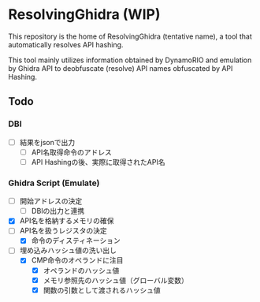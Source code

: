 # ResolvingGhidra (WIP)
This repository is the home of ResolvingGhidra (tentative name), a tool that automatically resolves API hashing. 

This tool mainly utilizes information obtained by DynamoRIO and emulation by Ghidra API to deobfuscate (resolve) API names obfuscated by API Hashing.

## Todo
### DBI
- [ ] 結果をjsonで出力
  - [ ] API名取得命令のアドレス 
  - [ ] API Hashingの後、実際に取得されたAPI名
  
### Ghidra Script (Emulate)
- [ ] 開始アドレスの決定
  - [ ] DBIの出力と連携
- [x] API名を格納するメモリの確保
- [ ] API名を扱うレジスタの決定
  - [x] 命令のディスティネーション
- [ ] 埋め込みハッシュ値の洗い出し
  - [x] CMP命令のオペランドに注目
    - [x] オペランドのハッシュ値
    - [x] メモリ参照先のハッシュ値（グローバル変数）
    - [x] 関数の引数として渡されるハッシュ値 